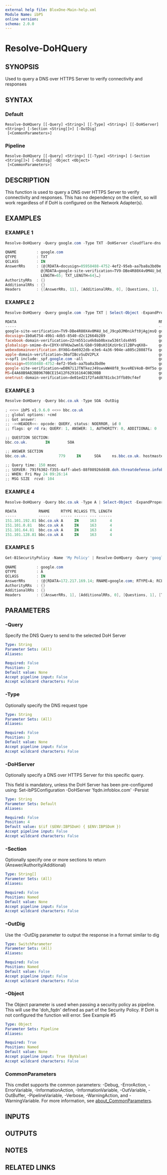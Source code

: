 ```yaml
---
external help file: BloxOne-Main-help.xml
Module Name: ibPS
online version:
schema: 2.0.0
---
```


# Resolve-DoHQuery

## SYNOPSIS
Used to query a DNS over HTTPS Server to verify connectivity and responses

## SYNTAX

### Default
```
Resolve-DoHQuery [[-Query] <String>] [[-Type] <String>] [[-DoHServer] <String>] [-Section <String[]>] [-OutDig]
 [<CommonParameters>]
```

### Pipeline
```
Resolve-DoHQuery [[-Query] <String>] [[-Type] <String>] [-Section <String[]>] [-OutDig] -Object <Object>
 [<CommonParameters>]
```

## DESCRIPTION
This function is used to query a DNS over HTTPS Server to verify connectivity and responses.
This has no dependency on the client, so will work regardless of if DoH is configured on the Network Adapter(s).

## EXAMPLES

### EXAMPLE 1
```powershell
Resolve-DoHQuery -Query google.com -Type TXT -DoHServer cloudflare-dns.com
                                                                                                                
QNAME         : google.com
QTYPE         : TXT
QCLASS        : IN
AnswerRRs     : {@{RDATA=docusign=05958488-4752-4ef2-95eb-aa7ba8a3bd0e; RNAME=google.com; RTYPE=TXT; RCLASS=IN; TTL=3600; LENGTH=46; TXT_LENGTH=45}, @{RDATA=v=spf1 include:_spf.google.com ~all; RNAME=google.com; RTYPE=TXT; RCLASS=IN; TTL=3600; LENGTH=36; TXT_LENGTH=35}, 
                @{RDATA=google-site-verification=TV9-DBe4R80X4v0M4U_bd_J9cpOJM0nikft0jAgjmsQ; RNAME=google.com; RTYPE=TXT; RCLASS=IN; TTL=3600; LENGTH=69; TXT_LENGTH=68}, @{RDATA=globalsign-smime-dv=CDYX+XFHUw2wml6/Gb8+59BsH31KzUr6c1l2BPvqKX8=; RNAME=google.com; RTYPE=TXT; RCLASS=IN; TTL=3600; 
                LENGTH=65; TXT_LENGTH=64}…}
AuthorityRRs  : {}
AdditionalRRs : {}
Headers       : {[AnswerRRs, 11], [AdditionalRRs, 0], [Questions, 1], [TransactionID, 0]…}
```

### EXAMPLE 2
```powershell
Resolve-DoHQuery -Query google.com -Type TXT | Select-Object -ExpandProperty AnswerRRs | ft -AutoSize
                                                                                                                        
RDATA                                                                RNAME      RTYPE RCLASS  TTL LENGTH TXT_LENGTH
-----                                                                -----      ----- ------  --- ------ ----------
google-site-verification=TV9-DBe4R80X4v0M4U_bd_J9cpOJM0nikft0jAgjmsQ google.com TXT   IN     3600     69         68
docusign=1b0a6754-49b1-4db5-8540-d2c12664b289                        google.com TXT   IN     3600     46         45
facebook-domain-verification=22rm551cu4k0ab0bxsw536tlds4h95          google.com TXT   IN     3600     60         59
globalsign-smime-dv=CDYX+XFHUw2wml6/Gb8+59BsH31KzUr6c1l2BPvqKX8=     google.com TXT   IN     3600     65         64
webexdomainverification.8YX6G=6e6922db-e3e6-4a36-904e-a805c28087fa   google.com TXT   IN     3600     67         66
apple-domain-verification=30afIBcvSuDV2PLX                           google.com TXT   IN     3600     43         42
v=spf1 include:_spf.google.com ~all                                  google.com TXT   IN     3600     36         35
docusign=05958488-4752-4ef2-95eb-aa7ba8a3bd0e                        google.com TXT   IN     3600     46         45
google-site-verification=wD8N7i1JTNTkezJ49swvWW48f8_9xveREV4oB-0Hf5o google.com TXT   IN     3600     69         68
MS=E4A68B9AB2BB9670BCE15412F62916164C0B20BB                          google.com TXT   IN     3600     44         43
onetrust-domain-verification=de01ed21f2fa4d8781cbc3ffb89cf4ef        google.com TXT   IN     3600     62         61
```

### EXAMPLE 3
```powershell
Resolve-DoHQuery -Query bbc.co.uk -Type SOA -OutDig
                                                                                                                
; <<>> ibPS v1.9.6.0 <<>> bbc.co.uk
;; global options: +cmd
;; Got answer:
;; ->>HEADER<<- opcode: QUERY, status: NOERROR, id 0
;; flags: qr rd ra; QUERY: 1, ANSWER: 1, AUTHORITY: 0, ADDITIONAL: 0

;; QUESTION SECTION:
bbc.co.uk.        IN        SOA

;; ANSWER SECTION
bbc.co.uk.              779     IN      SOA     ns.bbc.co.uk. hostmaster.bbc.co.uk. 2024052301 1800 600 864000 900

;; Query time: 150 msec
;; SERVER: 791f6302-f355-4aff-abe5-88f08926ddd8.doh.threatdefense.infoblox.com
;; WHEN: Fri May 24 09:26:14
;; MSG SIZE  rcvd: 104
```

### EXAMPLE 4
```powershell
Resolve-DoHQuery -Query bbc.co.uk -Type A | Select-Object -ExpandProperty AnswerRRs | ft -AutoSize
                                                                                                                
RDATA          RNAME     RTYPE RCLASS TTL LENGTH
-----          -----     ----- ------ --- ------
151.101.192.81 bbc.co.uk A     IN     163      4
151.101.0.81   bbc.co.uk A     IN     163      4
151.101.64.81  bbc.co.uk A     IN     163      4
151.101.128.81 bbc.co.uk A     IN     163      4
```

### EXAMPLE 5
```powershell
Get-B1SecurityPolicy -Name 'My Policy' | Resolve-DoHQuery -Query 'google.com' -Type A
                                                                                                                
QNAME         : google.com
QTYPE         : A
QCLASS        : IN
AnswerRRs     : {@{RDATA=172.217.169.14; RNAME=google.com; RTYPE=A; RCLASS=IN; TTL=300; LENGTH=4}}
AuthorityRRs  : {}
AdditionalRRs : {}
Headers       : {[AnswerRRs, 1], [AdditionalRRs, 0], [Questions, 1], [TransactionID, 0]…}
```

## PARAMETERS

### -Query
Specify the DNS Query to send to the selected DoH Server

```yaml
Type: String
Parameter Sets: (All)
Aliases:

Required: False
Position: 2
Default value: None
Accept pipeline input: False
Accept wildcard characters: False
```

### -Type
Optionally specify the DNS request type

```yaml
Type: String
Parameter Sets: (All)
Aliases:

Required: False
Position: 3
Default value: None
Accept pipeline input: False
Accept wildcard characters: False
```

### -DoHServer
Optionally specify a DNS over HTTPS Server for this specific query.

This field is mandatory, unless the DoH Server has been pre-configured using: Set-ibPSConfiguration -DoHServer 'fqdn.infoblox.com' -Persist

```yaml
Type: String
Parameter Sets: Default
Aliases:

Required: False
Position: 4
Default value: $(if ($ENV:IBPSDoH) { $ENV:IBPSDoH })
Accept pipeline input: False
Accept wildcard characters: False
```

### -Section
Optionally specify one or more sections to return (Answer/Authority/Additional)

```yaml
Type: String[]
Parameter Sets: (All)
Aliases:

Required: False
Position: Named
Default value: None
Accept pipeline input: False
Accept wildcard characters: False
```

### -OutDig
Use the -OutDig parameter to output the response in a format similar to dig

```yaml
Type: SwitchParameter
Parameter Sets: (All)
Aliases:

Required: False
Position: Named
Default value: False
Accept pipeline input: False
Accept wildcard characters: False
```

### -Object
The Object parameter is used when passing a security policy as pipeline.
This will use the 'doh_fqdn' defined as part of the Security Policy.
If DoH is not configured the function will error.
See Example #5

```yaml
Type: Object
Parameter Sets: Pipeline
Aliases:

Required: True
Position: Named
Default value: None
Accept pipeline input: True (ByValue)
Accept wildcard characters: False
```

### CommonParameters
This cmdlet supports the common parameters: -Debug, -ErrorAction, -ErrorVariable, -InformationAction, -InformationVariable, -OutVariable, -OutBuffer, -PipelineVariable, -Verbose, -WarningAction, and -WarningVariable. For more information, see [about_CommonParameters](http://go.microsoft.com/fwlink/?LinkID=113216).

## INPUTS

## OUTPUTS

## NOTES

## RELATED LINKS
